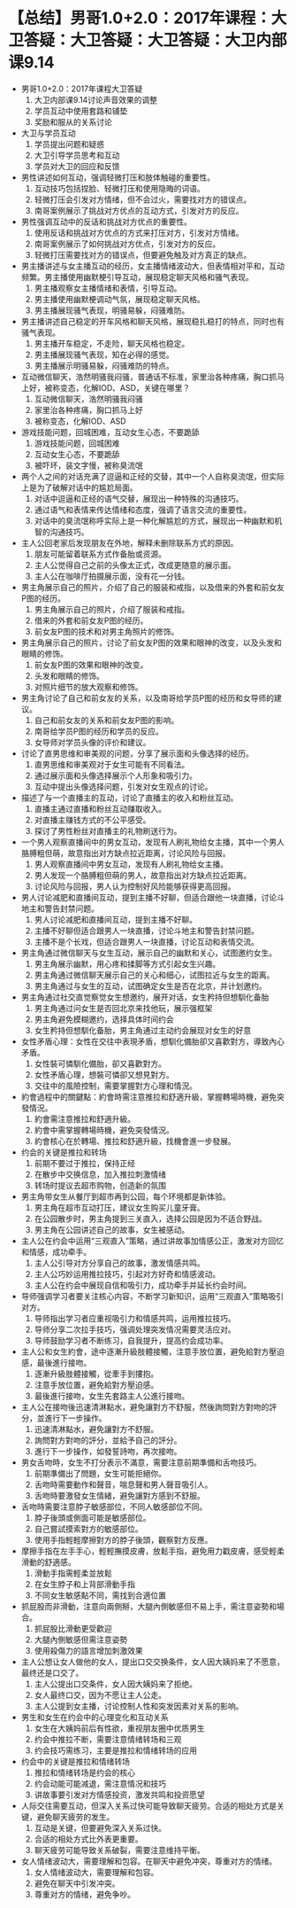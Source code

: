 # 【总结】男哥1.0+2.0：2017年课程：大卫答疑：大卫答疑：大卫答疑：大卫内部课9.14

-   男哥1.0+2.0：2017年课程大卫答疑
    1.  大卫内部课9.14讨论声音效果的调整
    2.  学员互动中使用套路和铺垫
    3.  奖励和服从的关系讨论
-   大卫与学员互动
    1.  学员提出问题和疑惑
    2.  大卫引导学员思考和互动
    3.  学员对大卫的回应和反馈
-   男性讲述如何互动，强调轻微打压和肢体触碰的重要性。
    1.  互动技巧包括捏脸、轻微打压和使用隐晦的词语。
    2.  轻微打压会引发对方情绪，但不会过火，需要找对方的错误点。
    3.  南哥案例展示了挑战对方优点的互动方式，引发对方的反应。
-   男性强调互动中的反话和挑战对方优点的重要性。
    1.  使用反话和挑战对方优点的方式来打压对方，引发对方情绪。
    2.  南哥案例展示了如何挑战对方优点，引发对方的反应。
    3.  轻微打压需要找对方的错误点，但要避免触及对方真正的缺点。
-   男主播讲述与女主播互动的经历，女主播情绪波动大，但表情相对平和，互动频繁。男主播使用幽默梗引导互动，展现稳定聊天风格和骚气表现。
    1.  男主播观察女主播情绪和表情，引导互动。
    2.  男主播使用幽默梗调动气氛，展现稳定聊天风格。
    3.  男主播展现骚气表现，明骚易躲，闷骚难防。
-   男主播讲述自己稳定的开车风格和聊天风格，展现稳扎稳打的特点，同时也有骚气表现。
    1.  男主播开车稳定，不走险，聊天风格也稳定。
    2.  男主播展现骚气表现，知在必得的感觉。
    3.  男主播展示明骚易躲，闷骚难防的特点。
-   互动微信聊天，浩然明骚我闷骚，普通话不标准，家里治各种疼痛，胸口抓马上好，被称变态，化解IOD、ASD，关键在哪里？
    1.  互动微信聊天，浩然明骚我闷骚
    2.  家里治各种疼痛，胸口抓马上好
    3.  被称变态，化解IOD、ASD
-   游戏技能问题，回城困难，互动女生心态，不要跪舔
    1.  游戏技能问题，回城困难
    2.  互动女生心态，不要跪舔
    3.  被吓坏，装文字慢，被称臭流氓
-   两个人之间的对话充满了逗逼和正经的交替，其中一个人自称臭流氓，但实际上是为了破解对话中的尴尬局面。
    1.  对话中逗逼和正经的语气交替，展现出一种特殊的沟通技巧。
    2.  通过语气和表情来传达情绪和态度，强调了语言交流的重要性。
    3.  对话中的臭流氓称呼实际上是一种化解尴尬的方式，展现出一种幽默和机智的沟通技巧。
-   主人公回老家后发现朋友在外地，解释未删除联系方式的原因。
    1.  朋友可能留着联系方式作备胎或资源。
    2.  主人公觉得自己之前的头像太正式，改成更随意的展示面。
    3.  主人公在咖啡厅拍摄展示面，没有花一分钱。
-   男主角展示自己的照片，介绍了自己的服装和戒指，以及借来的外套和前女友P图的经历。
    1.  男主角展示自己的照片，介绍了服装和戒指。
    2.  借来的外套和前女友P图的经历。
    3.  前女友P图的技术和对男主角照片的修饰。
-   男主角展示自己的照片，讨论了前女友P图的效果和眼神的改变，以及头发和眼睛的修饰。
    1.  前女友P图的效果和眼神的改变。
    2.  头发和眼睛的修饰。
    3.  对照片细节的放大观察和修饰。
-   男主角讨论了自己和前女友的关系，以及南哥给学员P图的经历和女导师的建议。
    1.  自己和前女友的关系和前女友P图的影响。
    2.  南哥给学员P图的经历和学员的反应。
    3.  女导师对学员头像的评价和建议。
-   讨论了直男思维和审美观的问题，分享了展示面和头像选择的经历。
    1.  直男思维和审美观对于女生可能有不同看法。
    2.  通过展示面和头像选择展示个人形象和吸引力。
    3.  互动中提出头像选择问题，引发对女生观点的讨论。
-   描述了与一个直播主的互动，讨论了直播主的收入和粉丝互动。
    1.  直播主通过直播和粉丝互动赚取收入。
    2.  对直播主赚钱方式的不公平感受。
    3.  探讨了男性粉丝对直播主的礼物刷送行为。
-   一个男人观察直播间中的男女互动，发现有人刷礼物给女主播，其中一个男人胳膊粗但萌，故意指出对方缺点拉近距离，讨论风险与回报。
    1.  男人观察直播间中男女互动，发现有人刷礼物给女主播。
    2.  男人发现一个胳膊粗但萌的男人，故意指出对方缺点拉近距离。
    3.  讨论风险与回报，男人认为控制好风险能够获得更高回报。
-   男人讨论减肥和直播间互动，提到主播不好聊，但适合跟他一块直播，讨论斗地主和警告封禁问题。
    1.  男人讨论减肥和直播间互动，提到主播不好聊。
    2.  主播不好聊但适合跟男人一块直播，讨论斗地主和警告封禁问题。
    3.  主播不是个长戏，但适合跟男人一块直播，讨论互动和表情交流。
-   男主角通过微信聊天与女生互动，展示自己的幽默和关心，试图邀约女生。
    1.  男主角展示幽默，用心疼和揉脚等方式引起女生兴趣。
    2.  男主角通过微信聊天展示自己的关心和细心，试图拉近与女生的距离。
    3.  男主角通过与女生的互动，试图确定女生是否在北京，并计划邀约。
-   男主角通过社交直觉察觉女生想邀约，展开对话，女生矜持但想馴化备胎
    1.  男主角通过问女生是否回北京来找他玩，展示强框架
    2.  男主角避免模糊邀约，选择具体时间约会
    3.  女生矜持但想馴化备胎，男主角通过主动约会展现对女生的好意
-   女性矛盾心理：女性在交往中表現矛盾，想馴化備胎卻又喜歡對方，導致內心矛盾。
    1.  女性裝可憐馴化備胎，卻又喜歡對方。
    2.  女性矛盾心理，想裝可憐卻又想見對方。
    3.  交往中的風險控制，需要掌握對方心理和情況。
-   約會過程中的關鍵點：約會時需注意推拉和舒適升級，掌握轉場時機，避免突發情況。
    1.  約會需注意推拉和舒適升級。
    2.  約會中需掌握轉場時機，避免突發情況。
    3.  約會核心在於轉場、推拉和舒適升級，找機會進一步發展。
-   约会的关键是推拉和转场
    1.  前期不要过于推拉，保持正经
    2.  在散步中交换信息，加入推拉刺激情绪
    3.  转场时提议去超市购物，创造新的氛围
-   男主角带女生从餐厅到超市再到公园，每个环境都是新体验。
    1.  男主角在超市互动打压，建议女生购买儿童牙膏。
    2.  在公园散步时，男主角提到三关直入，选择公园是因为不适合野战。
    3.  男主角在公园讲述自己的故事，女生被感动。
-   主人公在约会中运用“三观直入”策略，通过讲故事加情感公正，激发对方回忆和情感，成功牵手。
    1.  主人公引导对方分享自己的故事，激发情感共鸣。
    2.  主人公巧妙运用推拉技巧，引起对方好奇和情感波动。
    3.  主人公在约会中展现自信和吸引力，成功牵手并延长约会时间。
-   导师强调学习者要关注核心内容，不断学习新知识，运用“三观直入”策略吸引对方。
    1.  导师指出学习者应重视吸引力和情感共鸣，运用推拉技巧。
    2.  导师分享二次拉手技巧，强调处理突发情况需要灵活应对。
    3.  导师鼓励学习者不断练习，自我提升，提高约会成功率。
-   主人公和女生約會，途中逐漸升級肢體接觸，注意手放位置，避免給對方壓迫感，最後進行接吻。
    1.  逐漸升級肢體接觸，從牽手到摟抱。
    2.  注意手放位置，避免給對方壓迫感。
    3.  最後進行接吻，女生先套路主人公進行接吻。
-   主人公在接吻後迅速清淋點水，避免讓對方不舒服，然後詢問對方對吻的評分，並進行下一步操作。
    1.  迅速清淋點水，避免讓對方不舒服。
    2.  詢問對方對吻的評分，並給予自己的評分。
    3.  進行下一步操作，如發誓詩吻，再次接吻。
-   男女舌吻時，女生不打分表示不滿意，需要注意前期準備和舌吻技巧。
    1.  前期準備出了問題，女生可能拒絕你。
    2.  舌吻時需要動作和聲音，喘息聲和男人聲音吸引人。
    3.  舌吻時要激發女生情緒，避免讓對方感到不舒服。
-   舌吻時需要注意脖子敏感部位，不同人敏感部位不同。
    1.  脖子後頭或側面可能是敏感部位。
    2.  自己嘗試摸索對方的敏感部位。
    3.  使用手指輕輕摩擦對方的脖子後頭，觀察對方反應。
-   摩擦手指在左手手心，輕輕撫摸皮膚，放鬆手指，避免用力戳皮膚，感受輕柔滑動的舒適感。
    1.  滑動手指需輕柔並放鬆
    2.  在女生脖子和上背部滑動手指
    3.  不同女生敏感點不同，需找到合適位置
-   抓屁股而非滑動，注意向兩側掰，大腿內側敏感但不易上手，需注意姿勢和場合。
    1.  抓屁股比滑動更受歡迎
    2.  大腿內側敏感但需注意姿勢
    3.  使用殺傷力的語言增加刺激效果
-   主人公想让女人做他的女人，提出口交交换条件，女人因大姨妈来了不愿意，最终还是口交了。
    1.  主人公提出口交条件，女人因大姨妈来了拒绝。
    2.  女人最终口交，因为不愿让主人公走。
    3.  主人公提到女主播，讨论控制人性和突发因素对关系的影响。
-   男生和女生在约会中的心理变化和互动关系
    1.  女生在大姨妈前后有性欲，重视朋友圈中优质男生
    2.  约会中推拉不断，需要注意情绪转场和三观
    3.  约会技巧需练习，主要是推拉和情绪转场的应用
-   约会中的关键是推拉和情绪转场
    1.  推拉和情绪转场是约会的核心
    2.  约会动能可能减退，需注意情况和技巧
    3.  讲故事要引发对方情感投资，激发共鸣和投资愿望
-   人际交往需要互动，但深入关系过快可能导致聊天疲劳。合适的相处方式是关键，避免聊天疲劳的发生。
    1.  互动是关键，但要避免深入关系过快。
    2.  合适的相处方式比外表更重要。
    3.  聊天疲劳可能导致关系破裂，需要注意维持平衡。
-   女人情绪波动大，需要理解和包容。在聊天中避免冲突，尊重对方的情绪。
    1.  女人情绪波动大，需要理解和包容。
    2.  避免在聊天中引发冲突。
    3.  尊重对方的情绪，避免争吵。